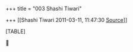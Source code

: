 +++
title = "003 Shashi Tiwari"

+++
[[Shashi Tiwari	2011-03-11, 11:47:30 [Source](https://groups.google.com/g/bvparishat/c/n2GwHZ0oq54)]]



[TABLE]



